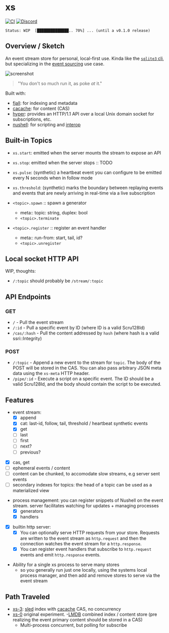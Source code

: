 # xs

[![CI](https://github.com/cablehead/xs/actions/workflows/ci.yml/badge.svg)](https://github.com/cablehead/xs/actions/workflows/ci.yml)
[![Discord](https://img.shields.io/discord/1182364431435436042?logo=discord)](https://discord.com/invite/YNbScHBHrh)

```
Status: WIP  [██████████████.. 70%] ... (until a v0.1.0 release)
```

## Overview / Sketch

An event stream store for personal, local-first use. Kinda like the
[`sqlite3` cli](https://sqlite.org/cli.html), but specializing in the
[event sourcing](https://martinfowler.com/eaaDev/EventSourcing.html) use case.

![screenshot](./docs/screenshot.png)

> "You don't so much run it, as poke _at_ it."

Built with:

- [fjall](https://github.com/fjall-rs/fjall): for indexing and metadata
- [cacache](https://github.com/zkat/cacache-rs): for content (CAS)
- [hyper](https://hyper.rs/guides/1/server/echo/): provides an HTTP/1.1 API over
  a local Unix domain socket for subscriptions, etc.
- [nushell](https://www.nushell.sh): for scripting and
  [interop](https://utopia.rosano.ca/interoperable-visions/)

## Built-in Topics

- `xs.start`: emitted when the server mounts the stream to expose an API
- `xs.stop`: emitted when the server stops :: TODO

- `xs.pulse`: (synthetic) a heartbeat event you can configure to be emitted every
  N seconds when in follow mode

- `xs.threshold`: (synthetic) marks the boundary between
  replaying events and events that are newly arriving in real-time via a live
  subscription

- `<topic>.spawn` :: spawn a generator
    - meta:: topic: string, duplex: bool
    - `<topic>.terminate`

- `<topic>.register` :: register an event handler
    - meta:: run-from: start, tail, id?
    - `<topic>.unregister`

## Local socket HTTP API

WIP, thoughts:

- `/:topic` should probably be `/stream/:topic`

## API Endpoints

### GET

- `/` - Pull the event stream
- `/:id` - Pull a specific event by ID (where ID is a valid Scru128Id)
- `/cas/:hash` - Pull the content addressed by `hash` (where hash is a valid ssri::Integrity)

### POST

- `/:topic` - Append a new event to the stream for `topic`. The body of the POST
  will be stored in the CAS. You can also pass arbitrary JSON meta data using
  the `xs-meta` HTTP header.
- `/pipe/:id` - Execute a script on a specific event. The ID should be a valid Scru128Id,
  and the body should contain the script to be executed.

## Features

- event stream:
  - [x] append
  - [x] cat: last-id, follow, tail, threshold / heartbeat synthetic events
  - [x] get
  - [ ] last
  - [ ] first
  - [ ] next?
  - [ ] previous?
- [x] cas, get
- [ ] ephemeral events / content
- [ ] content can be chunked, to accomodate slow streams, e.g server sent events
- [ ] secondary indexes for topics: the head of a topic can be used as a materialized view
- process management: you can register snippets of Nushell on the event stream.
  server facilitates watching for updates + managing processes
    - [x] generators
    - [x] handlers
- [x] builtin http server:
  - [x] You can optionally serve HTTP requests from your store. Requests are
        written to the event stream as `http.request` and then the connection
        watches the event stream for a `http.response`.
  - [x] You can register event handlers that subscribe to `http.request` events
        and emit `http.response` events.
- Ability for a single xs process to serve many stores
    - so you generally run just one locally, using the systems local process
      manager, and then add and remove stores to serve via the event stream

## Path Traveled

- [xs-3](https://github.com/cablehead/xs-3):
  [sled](https://github.com/spacejam/sled) index with
  [cacache](https://github.com/zkat/cacache-rs) CAS, no concurrency
- [xs-0](https://github.com/cablehead/xs-0) original experiment.
  -[LMDB](http://www.lmdb.tech/doc/) combined index / content store (pre
  realizing the event primary content should be stored in a CAS)
  - Multi-process concurrent, but polling for subscribe
